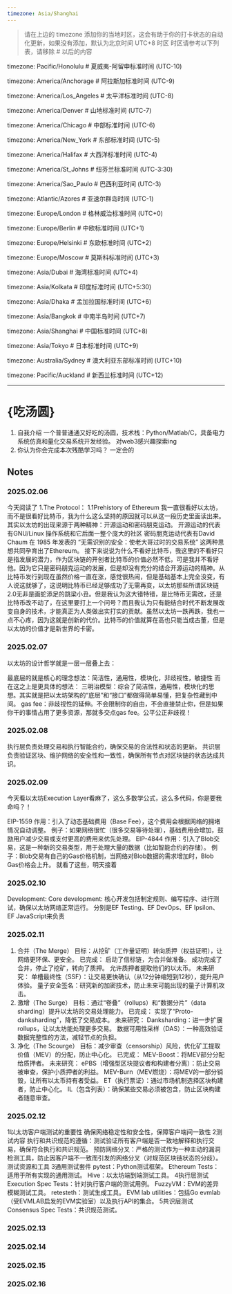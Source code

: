 ```yaml
---
timezone: Asia/Shanghai
---
```


> 请在上边的 timezone 添加你的当地时区，这会有助于你的打卡状态的自动化更新，如果没有添加，默认为北京时间 UTC+8 时区
> 时区请参考以下列表，请移除 # 以后的内容

timezone: Pacific/Honolulu # 夏威夷-阿留申标准时间 (UTC-10)

timezone: America/Anchorage # 阿拉斯加标准时间 (UTC-9)

timezone: America/Los_Angeles # 太平洋标准时间 (UTC-8)

timezone: America/Denver # 山地标准时间 (UTC-7)

timezone: America/Chicago # 中部标准时间 (UTC-6)

timezone: America/New_York # 东部标准时间 (UTC-5)

timezone: America/Halifax # 大西洋标准时间 (UTC-4)

timezone: America/St_Johns # 纽芬兰标准时间 (UTC-3:30)

timezone: America/Sao_Paulo # 巴西利亚时间 (UTC-3)

timezone: Atlantic/Azores # 亚速尔群岛时间 (UTC-1)

timezone: Europe/London # 格林威治标准时间 (UTC+0)

timezone: Europe/Berlin # 中欧标准时间 (UTC+1)

timezone: Europe/Helsinki # 东欧标准时间 (UTC+2)

timezone: Europe/Moscow # 莫斯科标准时间 (UTC+3)

timezone: Asia/Dubai # 海湾标准时间 (UTC+4)

timezone: Asia/Kolkata # 印度标准时间 (UTC+5:30)

timezone: Asia/Dhaka # 孟加拉国标准时间 (UTC+6)

timezone: Asia/Bangkok # 中南半岛时间 (UTC+7)

timezone: Asia/Shanghai # 中国标准时间 (UTC+8)

timezone: Asia/Tokyo # 日本标准时间 (UTC+9)

timezone: Australia/Sydney # 澳大利亚东部标准时间 (UTC+10)

timezone: Pacific/Auckland # 新西兰标准时间 (UTC+12)

---

# {吃汤圆}

1. 自我介绍   一个普普通通又好吃的汤圆，技术栈：Python/Matlab/C，具备电力系统仿真和量化交易系统开发经验。  对web3感兴趣探索ing
2. 你认为你会完成本次残酷学习吗？ 一定会的

## Notes

<!-- Content_START -->

### 2025.02.06

今天阅读了
1.The Protocol：
1.1Prehistory of Ethereum
我一直很看好以太坊，而不是很看好比特币，我为什么这么坚持的原因就可以从这一段历史里面读出来。
其实以太坊的出现来源于两种精神：开源运动和密码朋克运动。
开源运动的代表有GNU/Linux 操作系统和它后面一整个庞大的社区
密码朋克运动代表有David Chaum 在 1985 年发表的 “无需识别的安全：使老大哥过时的交易系统”
这两种思想共同孕育出了Ethereum。
接下来说说为什么不看好比特币，我这里的不看好只是指发展的潜力，作为区块链的开创者比特币的价值必然不低，可是我并不看好他。因为它只是密码朋克运动的发展，但是却没有充分的结合开源运动的精神。从比特币发行到现在虽然价格一直在涨，感觉很热闹，但是基础基本上完全没变，有人说这就够了，这说明比特币已经足够成功了无需再变，以太坊那些所谓区块链2.0无非是画蛇添足的跳梁小丑。但是我认为这大错特错，是比特币无需改，还是比特币改不动了，在这里要打上一个问号？而且我认为只有能结合时代不断发展改变自身的技术，才能真正为人类做出实打实的贡献。虽然以太坊一跌再跌，我也一点不心疼，因为这就是创新的代价。比特币的价值就算在高也只能当成古董，但是以太坊的价值才是新世界的卡密。

### 2025.02.07
以太坊的设计哲学就是一层一层叠上去：

最底层的就是核心的理念想法：简洁性，通用性，模块化，非歧视性，敏捷性
而在这之上是更具体的想法：
三明治模型：综合了简洁性，通用性，模块化的思想。其实就是把以太坊架构的“底层”和“接口”都做得简单易懂，把复杂性藏到中间。
gas fee：非歧视性的延伸。不会限制你的自由，不会直接禁止你，但是如果你干的事情占用了更多资源，那就多交点gas fee。公平公正非歧视！

### 2025.02.08
执行层负责处理交易和执行智能合约，确保交易的合法性和状态的更新。
共识层负责验证区块、维护网络的安全性和一致性，确保所有节点对区块链的状态达成共识。
### 2025.02.09
今天看以太坊Execution Layer看麻了，这么多数学公式，这么多代码，你是要我命吗？！

EIP-1559
作用：引入了动态基础费用（Base Fee），这个费用会根据网络的拥堵情况自动调整。
例子：如果网络很忙（很多交易等待处理），基础费用会增加，鼓励用户减少交易或支付更高的费用来优先处理。
EIP-4844
作用：引入了Blob交易，这是一种新的交易类型，用于处理大量的数据（比如智能合约的存储）。
例子：Blob交易有自己的Gas价格机制，当网络对Blob数据的需求增加时，Blob Gas价格会上升。
就看了这些，明天接着
### 2025.02.10
Development:
Core development:
核心开发包括制定规则、编写程序、进行测试，确保以太坊网络正常运行。
分别是EF Testing、EF DevOps、EF Ipsilon、EF JavaScript来负责

### 2025.02.11
1. 合并（The Merge）
目标：从挖矿（工作量证明）转向质押（权益证明），让网络更环保、更安全。
已完成：
启动了信标链，为合并做准备。
成功完成了合并，停止了挖矿，转向了质押。
允许质押者提取他们的以太币。
未来研究：
单槽最终性（SSF）：让交易更快确认（从12分钟缩短到12秒），提升用户体验。
量子安全签名：研究新的加密技术，防止未来可能出现的量子计算机攻击。
2. 激增（The Surge）
目标：通过“卷叠”（rollups）和“数据分片”（data sharding）提升以太坊的交易处理能力。
已完成：
实现了“Proto-danksharding”，降低了交易成本。
未来研究：
Danksharding：进一步扩展rollups，让以太坊能处理更多交易。
数据可用性采样（DAS）：一种高效验证数据完整性的方法，减轻节点的负担。
3. 净化（The Scourge）
目标：减少审查（censorship）风险，优化矿工提取价值（MEV）的分配，防止中心化。
已完成：
MEV-Boost：将MEV部分分配给质押者。
未来研究：
ePBS（增强型区块提议者和构建者分离）：防止交易被审查，保护小质押者的利益。
MEV-Burn（MEV燃烧）：将MEV的一部分销毁，让所有以太币持有者受益。
ET（执行票证）：通过市场机制选择区块构建者，防止中心化。
IL（包含列表）：确保某些交易必须被包含，防止区块构建者随意审查。
### 2025.02.12
1以太坊客户端测试的重要性
确保网络稳定性和安全性，保障客户端间一致性
2测试内容
执行和共识规范的遵循：测试验证所有客户端是否一致地解释和执行交易，确保符合执行和共识规范。
预防网络分叉：严格的测试作为一种主动的漏洞检测工具，防止因客户端不一致而引发的网络分叉（对规范区块链状态的分歧）。
测试资源和工具
3通用测试套件
pytest：Python测试框架。
Ethereum Tests：适用于所有实现的通用测试。
Hive：以太坊端到端测试工具。
4执行层测试
Execution Spec Tests：针对执行客户端的测试用例。
FuzzyVM：EVM的差异模糊测试工具。
retesteth：测试生成工具。
EVM lab utilities：包括Go evmlab（受EVMLAB启发的EVM实验室）以及执行API的集合。
5共识层测试
Consensus Spec Tests：共识规范测试。

### 2025.02.13
### 2025.02.14
### 2025.02.15
### 2025.02.16
<!-- Content_END -->
